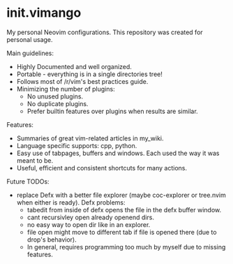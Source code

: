 # init.vimango

My personal Neovim configurations.
This repository was created for personal usage.

Main guidelines:
  - Highly Documented and well organized.
  - Portable - everything is in a single directories tree!
  - Follows most of /r/vim's best practices guide.
  - Minimizing the number of plugins:
    - No unused plugins.
    - No duplicate plugins.
    - Prefer builtin features over plugins when results are similar.

Features:
  - Summaries of great vim-related articles in my_wiki.
  - Language specific supports: cpp, python.
  - Easy use of tabpages, buffers and windows. Each used the way it was meant to be.
  - Useful, efficient and consistent shortcuts for many actions.

Future TODOs:
  - replace Defx with a better file explorer (maybe coc-explorer or tree.nvim when either is ready).
    Defx problems:
      - tabedit from inside of defx opens the file in the defx buffer window.
      - cant recursivley open already openend dirs.
      - no easy way to open dir like in an explorer.
      - file open might move to different tab if file is opened there (due to drop's behavior).
      - In general, requires programming too much by myself due to missing features.

